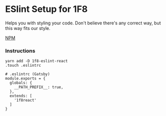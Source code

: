 # ESlint Setup for 1F8

Helps you with styling your code.
Don't believe there's any correct way, but this way fits our style.

[NPM](https://www.npmjs.com/package/eslint-config-1f8react)

### Instructions

```
yarn add -D 1f8-eslint-react
.touch .eslintrc
```

```
# .eslintrc (Gatsby)
module.exports = {
  globals: {
    __PATH_PREFIX__: true,
  },
  extends: [
    '1f8react'
  ]
}
```
